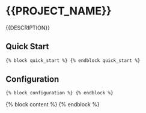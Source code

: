 # {{PROJECT_NAME}}

{{DESCRIPTION}}

## Quick Start

```sh
{% block quick_start %} {% endblock quick_start %}
```

## Configuration

```sh
{% block configuration %} {% endblock %}
```

{% block content %} {% endblock %}
